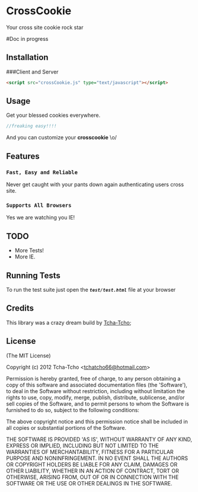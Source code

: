 # CrossCookie
Your cross site cookie rock star

#Doc in progress


## Installation
###Client and Server
```html
<script src="crossCookie.js" type="text/javascript"></script>
```

## Usage

Get your blessed cookies everywhere.

```javascript
//freaking easy!!!!
```
And you can customize your **crosscookie** \o/

## Features

### `Fast, Easy and Reliable`

Never get caught with your pants down again authenticating users cross site.

### `Supports All Browsers`

Yes we are watching you IE!


## TODO

 - More Tests!
 - More IE.

## Running Tests

To run the test suite just open the ***```test/test.html```*** file at your browser

## Credits

This library was a crazy dream build by [Tcha-Tcho](https://github.com/tcha-tcho);

## License

(The MIT License)

Copyright (c) 2012 Tcha-Tcho &lt;tchatcho66@hotmail.com&gt;

Permission is hereby granted, free of charge, to any person obtaining
a copy of this software and associated documentation files (the
'Software'), to deal in the Software without restriction, including
without limitation the rights to use, copy, modify, merge, publish,
distribute, sublicense, and/or sell copies of the Software, and to
permit persons to whom the Software is furnished to do so, subject to
the following conditions:

The above copyright notice and this permission notice shall be
included in all copies or substantial portions of the Software.

THE SOFTWARE IS PROVIDED 'AS IS', WITHOUT WARRANTY OF ANY KIND,
EXPRESS OR IMPLIED, INCLUDING BUT NOT LIMITED TO THE WARRANTIES OF
MERCHANTABILITY, FITNESS FOR A PARTICULAR PURPOSE AND NONINFRINGEMENT.
IN NO EVENT SHALL THE AUTHORS OR COPYRIGHT HOLDERS BE LIABLE FOR ANY
CLAIM, DAMAGES OR OTHER LIABILITY, WHETHER IN AN ACTION OF CONTRACT,
TORT OR OTHERWISE, ARISING FROM, OUT OF OR IN CONNECTION WITH THE
SOFTWARE OR THE USE OR OTHER DEALINGS IN THE SOFTWARE.
